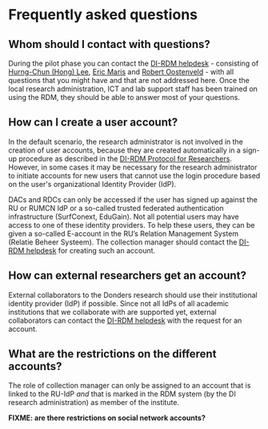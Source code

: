 # Frequently asked questions

## Whom should I contact with questions?

During the pilot phase you can contact the [DI-RDM helpdesk](mailto:helpdesk@fcdonders.ru.nl) - consisting of [Hurng-Chun (Hong) Lee](mailto:h.lee@donders.ru.nl), [Eric Maris](mailto:e.maris@donders.ru.nl) and [Robert Oostenveld](mailto:robert.oostenveld@donders.ru.nl) - with all questions that you might have and that are not addressed here. Once the local research administration, ICT and lab support staff has been trained on using the RDM, they should be able to answer most of your questions.

## How can I create a user account?

In the default scenario, the research administrator is not involved in the creation of user accounts, because they are created automatically in a sign-up procedure as described in the [DI-RDM Protocol for Researchers](protocols/researcher.md). However, in some cases it may be necessary for the research administrator to initiate accounts for new users that cannot use the login procedure based on the user's organizational Identity Provider (IdP).

DACs and RDCs can only be accessed if the user has signed up against the RU or RUMCN IdP or a so-called trusted federated authentication infrastructure (SurfConext, EduGain). Not all potential users may have access to one of these identity providers. To help these users, they can be given a so-called E-account in the RU’s Relation Management System (Relatie Beheer Systeem). The collection manager should contact the [DI-RDM helpdesk](mailto:helpdesk@fcdonders.ru.nl) for creating such an account.

## How can external researchers get an account?

External collaborators to the Donders research should use their institutional identity provider (IdP) if possible. Since not all IdPs of all academic institutions that we collaborate with are supported yet, external collaborators can contact the [DI-RDM helpdesk](mailto:dirdm.helpdesk@gmail.com) with the request for an account.  

## What are the restrictions on the different accounts?

The role of collection manager can only be assigned to an account that is linked to the RU-IdP *and* that is marked in the RDM system (by the DI research administration) as member of the institute.

**FIXME: are there restrictions on social network accounts?**
